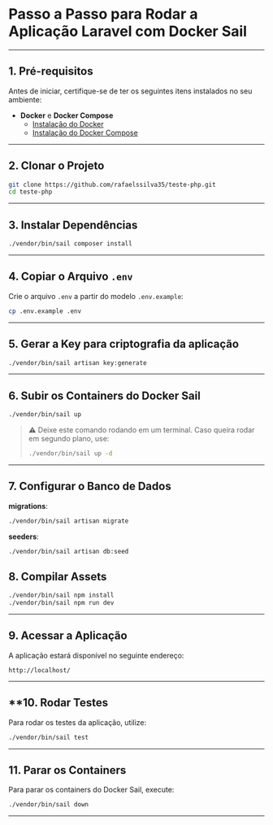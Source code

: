 # **Passo a Passo para Rodar a Aplicação Laravel com Docker Sail**
---

## **1. Pré-requisitos**

Antes de iniciar, certifique-se de ter os seguintes itens instalados no seu ambiente:

- **Docker** e **Docker Compose**
  - [Instalação do Docker](https://docs.docker.com/get-docker/)
  - [Instalação do Docker Compose](https://docs.docker.com/compose/install/)

---

## **2. Clonar o Projeto**

```bash
git clone https://github.com/rafaelssilva35/teste-php.git
cd teste-php
```

---

## **3. Instalar Dependências**

```bash
./vendor/bin/sail composer install
```
---

## **4. Copiar o Arquivo `.env`**

Crie o arquivo `.env` a partir do modelo `.env.example`:

```bash
cp .env.example .env
```

---

## **5. Gerar a Key para criptografia da aplicação**

```bash
./vendor/bin/sail artisan key:generate
```

---

## **6. Subir os Containers do Docker Sail**

```bash
./vendor/bin/sail up
```

> ⚠️ Deixe este comando rodando em um terminal. 
> Caso queira rodar em segundo plano, use:
> 
> ```bash
> ./vendor/bin/sail up -d
> ```

---

## **7. Configurar o Banco de Dados**

**migrations**:

```bash
./vendor/bin/sail artisan migrate
```

**seeders**:

```bash
./vendor/bin/sail artisan db:seed
```

## **8. Compilar Assets**

```bash
./vendor/bin/sail npm install
./vendor/bin/sail npm run dev
```
---

## **9. Acessar a Aplicação**

A aplicação estará disponível no seguinte endereço:

```
http://localhost/
```

---

## **10. **Rodar Testes**

Para rodar os testes da aplicação, utilize:

```bash
./vendor/bin/sail test
```

---

## **11. Parar os Containers**

Para parar os containers do Docker Sail, execute:

```bash
./vendor/bin/sail down
```

---
